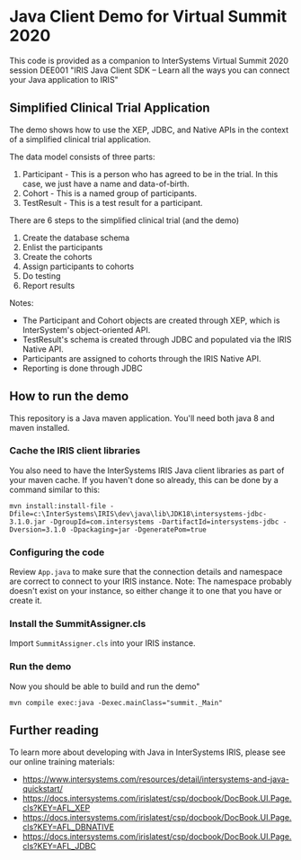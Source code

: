 # Java Client Demo for Virtual Summit 2020

This code is provided as a companion to InterSystems Virtual Summit 2020 session DEE001 "IRIS Java Client SDK – Learn all the ways you can connect your Java application to IRIS"

## Simplified Clinical Trial Application
The demo shows how to use the XEP, JDBC, and Native APIs in the context of a simplified clinical trial application.

The data model consists of three parts:
1. Participant - This is a person who has agreed to be in the trial.  In this case, we just have a name and data-of-birth.
2. Cohort - This is a named group of participants.
3. TestResult - This is a test result for a participant.

There are 6 steps to the simplified clinical trial (and the demo)
1. Create the database schema
2. Enlist the participants
3. Create the cohorts
4. Assign participants to cohorts
5. Do testing
6. Report results

Notes:
* The Participant and Cohort objects are created through XEP, which is InterSystem's object-oriented API.
* TestResult's schema is created through JDBC and populated via the IRIS Native API.
* Participants are assigned to cohorts through the IRIS Native API.
* Reporting is done through JDBC

## How to run the demo

This repository is a Java maven application.  You'll need both java 8 and maven installed.

### Cache the IRIS client libraries

You also need to have the InterSystems IRIS Java client libraries as part of your maven cache.  If you haven't done so already, this can be done by a command similar to this:
```
mvn install:install-file -Dfile=c:\InterSystems\IRIS\dev\java\lib\JDK18\intersystems-jdbc-3.1.0.jar -DgroupId=com.intersystems -DartifactId=intersystems-jdbc -Dversion=3.1.0 -Dpackaging=jar -DgeneratePom=true
```

### Configuring the code

Review `App.java` to make sure that the connection details and namespace are correct to connect to your IRIS instance.  Note:  The namespace probably doesn't exist on your instance, so either change it to one that you have or create it.

### Install the SummitAssigner.cls

Import `SummitAssigner.cls` into your IRIS instance.

### Run the demo

Now you should be able to build and run the demo"
```
mvn compile exec:java -Dexec.mainClass="summit._Main"
```

## Further reading

To learn more about developing with Java in InterSystems IRIS, please see our online training materials:

* https://www.intersystems.com/resources/detail/intersystems-and-java-quickstart/
* https://docs.intersystems.com/irislatest/csp/docbook/DocBook.UI.Page.cls?KEY=AFL_XEP
* https://docs.intersystems.com/irislatest/csp/docbook/DocBook.UI.Page.cls?KEY=AFL_DBNATIVE
* https://docs.intersystems.com/irislatest/csp/docbook/DocBook.UI.Page.cls?KEY=AFL_JDBC

